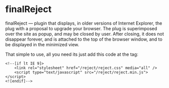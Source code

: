 finalReject
===========

finalReject — plugin that displays, in older versions of Internet Explorer, the plug with a proposal to upgrade your browser. The plug is superimposed over the site as popup, and may be closed by user. After closing, it does not disappear forever, and is attached to the top of the browser window, and to be displayed in the minimized view.

That simple to use, all you need its just add this code at the <head> tag:

```
<!--[if lt IE 9]>
	<link rel="stylesheet" href="/reject/reject.css" media="all" />
	<script type="text/javascript" src="/reject/reject.min.js"></script>
<![endif]-->
```